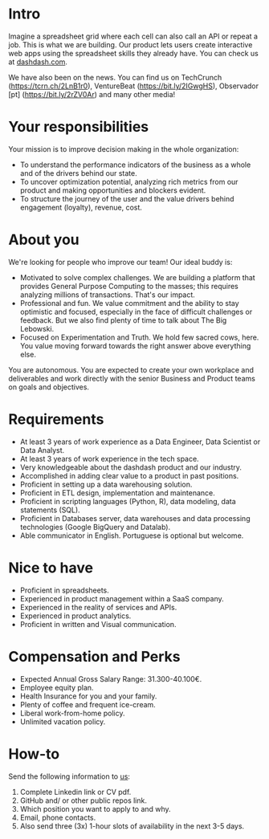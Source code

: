 # Intro
Imagine a spreadsheet grid where each cell can also call an API or repeat a job. This is what we are building. Our product lets users create interactive web apps using the spreadsheet skills they already have. You can check us at [dashdash.com](http://dashdash.com).

We have also been on the news. You can find us on TechCrunch (https://tcrn.ch/2LnB1r0), VentureBeat (https://bit.ly/2IGwgHS), Observador [pt] (https://bit.ly/2rZV0Ar) and many other media!

# Your responsibilities
Your mission is to improve decision making in the whole organization:
* To understand the performance indicators of the business as a whole and of the drivers behind our state.
* To uncover optimization potential, analyzing rich metrics from our product and making opportunities and blockers evident.
* To structure the journey of the user and the value drivers behind engagement (loyalty), revenue, cost.

# About you
We're looking for people who improve our team! Our ideal buddy is:
* Motivated to solve complex challenges. We are building a platform that provides General Purpose Computing to the masses; this requires analyzing millions of transactions. That's our impact.
* Professional and fun. We value commitment and the ability to stay optimistic and focused, especially in the face of difficult challenges or feedback. But we also find plenty of time to talk about The Big Lebowski.
* Focused on Experimentation and Truth. We hold few sacred cows, here. You value moving forward towards the right answer above everything else.

You are autonomous. You are expected to create your own workplace and deliverables and work directly with the senior Business and Product teams on goals and objectives.

# Requirements
* At least 3 years of work experience as a Data Engineer, Data Scientist or Data Analyst.
* At least 3 years of work experience in the tech space.
* Very knowledgeable about the dashdash product and our industry.
* Accomplished in adding clear value to a product in past positions.
* Proficient in setting up a data warehousing solution.
* Proficient in ETL design, implementation and maintenance.
* Proficient in scripting languages (Python, R), data modeling, data statements (SQL).
* Proficient in Databases server, data warehouses and data processing technologies (Google BigQuery and Datalab).
* Able communicator in English. Portuguese is optional but welcome.

# Nice to have
* Proficient in spreadsheets.
* Experienced in product management within a SaaS company.
* Experienced in the reality of services and APIs.
* Experienced in product analytics.
* Proficient in written and Visual communication.

# Compensation and Perks
* Expected Annual Gross Salary Range: 31.300-40.100€.
* Employee equity plan.
* Health Insurance for you and your family.
* Plenty of coffee and frequent ice-cream.
* Liberal work-from-home policy.
* Unlimited vacation policy.

# How-to
Send the following information to [us](mailto:join@dashdash.com):
   1. Complete Linkedin link or CV pdf.
   2. GitHub and/ or other public repos link.
   3. Which position you want to apply to and why.
   4. Email, phone contacts.
   5. Also send three (3x) 1-hour slots of availability in the next 3-5 days.
